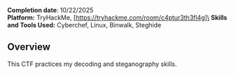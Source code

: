**Completion date**: 10/22/2025\
**Platform:** TryHackMe, [https://tryhackme.com/room/c4ptur3th3fl4g]\
**Skills and Tools Used:** Cyberchef, Linux, Binwalk, Steghide

## Overview
This CTF practices my decoding and steganography skills.